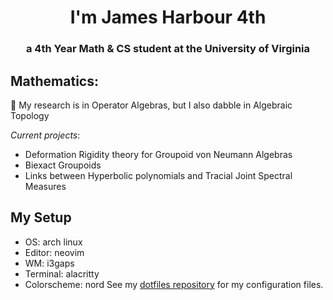 <!--
**kyrem1/kyrem1** is a ✨ _special_ ✨ repository because its `README.md` (this file) appears on your GitHub profile.

Here are some ideas to get you started:

- 🔭 I’m currently working on ...
- 🌱 I’m currently learning ...
- 👯 I’m looking to collaborate on ...
- 🤔 I’m looking for help with ...
- 💬 Ask me about ...
- 📫 How to reach me: ...
- 😄 Pronouns: ...
- ⚡ Fun fact: ...
-->
<h1 align="center">I'm James Harbour 4th</h1> 
<h3 align="center">a 4th Year Math & CS student at the University of Virginia</h3>

## Mathematics: 

<p>🔭 My research is in Operator Algebras, but I also dabble in Algebraic Topology</p>

*Current projects*:
- Deformation Rigidity theory for Groupoid von Neumann Algebras
- Biexact Groupoids
- Links between Hyperbolic polynomials and Tracial Joint Spectral Measures

## My Setup
- OS: arch linux
- Editor: neovim
- WM: i3gaps
- Terminal: alacritty
- Colorscheme: nord
See my <a href="https://github.com/kyrem1/dotfiles">dotfiles repository</a> for my configuration files. 

